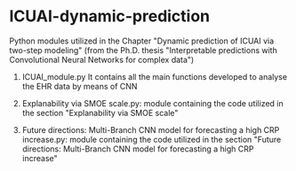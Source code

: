 # ICUAI-dynamic-prediction
Python modules utilized in the Chapter "Dynamic prediction of ICUAI via two-step modeling"  (from the Ph.D. thesis "Interpretable predictions with Convolutional Neural Networks for complex data")

1. ICUAI_module.py
It contains all the main functions developed to analyse the EHR data by means of CNN

2. Explanability via SMOE scale.py: module containing the code utilized in the section "Explanability via SMOE scale" 

3. Future directions: Multi-Branch CNN model for forecasting a high CRP increase.py:  module containing the code utilized in the section "Future directions: Multi-Branch CNN model for forecasting a high CRP increase" 

